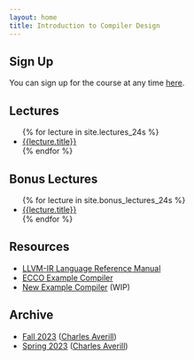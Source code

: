 ```yaml
---
layout: home
title: Introduction to Compiler Design
---
```


## Sign Up

You can sign up for the course at any time [here]({{site.url}}/signup/).

## Lectures

<ul>
  {% for lecture in site.lectures_24s %}
    <li>
      <a href="{{site.url}}{{lecture.url}}">{{lecture.title}}</a>
    </li>
  {% endfor %}
</ul>

## Bonus Lectures

<ul>
  {% for lecture in site.bonus_lectures_24s %}
    <li>
      <a href="{{site.url}}{{lecture.url}}">{{lecture.title}}</a>
    </li>
  {% endfor %}
</ul>

## Resources

- [LLVM-IR Language Reference Manual](https://llvm.org/docs/LangRef.html)
- [ECCO Example Compiler](https://github.com/CharlesAverill/ECCO)
- [New Example Compiler](https://github.com/xarkenz/icd-example) (WIP)

## Archive

- [Fall 2023](https://charlesaverill.github.io/teaching/ICD)
  ([Charles Averill](https://charlesaverill.github.io/))
- [Spring 2023](https://charlesaverill.github.io/teaching/PCD)
  ([Charles Averill](https://charlesaverill.github.io/))